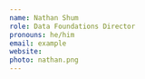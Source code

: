 ```yaml
---
name: Nathan Shum
role: Data Foundations Director
pronouns: he/him
email: example
website: 
photo: nathan.png
---
```


